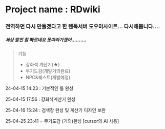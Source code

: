 # Project name : RDwiki

### 전역하면 다시 만들겠다고 한 렌독서버 도우미사이트... 다시해봅니다....

##### 세상 발전 참 빠르네요 못따라가겠어..........

> 기능
>
> - 강화석 계산기(★)
> - 무기도감(개발거의완료)
> - NPC&퀘스트(개발예정)

24-04-15 14:23 : 기본적인 틀 완성

25-04-15 17:56 : 강화석계산기 완성

25-04-16 15:24 : 검색창 완성 및 계산기 디자인 보완

25-04-25 23:41 = 무기도감 (거의)완성 [cursor의 AI 사용]
